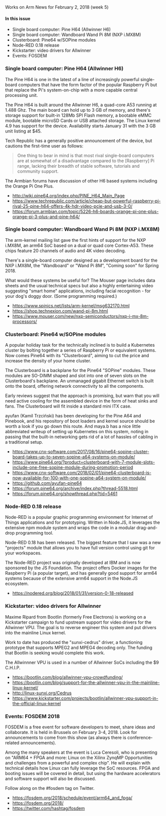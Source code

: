 Works on Arm News for February 2, 2018 (week 5)

#### In this issue

* Single board computer: Pine H64 (Allwinner H6)
* Single board computer: Wandboard Wand Pi 8M (NXP i.MX8M)
* Clusterboard: Pine64 w/SOPine modules
* Node-RED 0.18 release
* Kickstarter: video drivers for Allwinner
* Events: FOSDEM

### Single board computer: Pine H64 (Allwinner H6)

The Pine H64 is one in the latest of a line of increasingly powerful
single-board computers that have the form factor of
the popular Raspberry Pi but that replace the Pi's
system-on-chip with a more capable central processing
unit.

The Pine H64 is built around the Allwinner H6, a quad-core
A53 running at 1.488 Ghz. The main board can hold up to
3 GB of memory, and there's  
storage support for built-in 128Mb SPI Flash memory, 
a bootable eMMC module, bootable microSD Cards or USB attached storage.
The Linux kernel 4.9 has support for the device.
Availability starts January 31 with the 3 GB unit listing
at $45.

Tech Republic has a generally positive announcement of
the device, but cautions the first-time user as follows:

> One thing to bear in mind is that most rival single-board 
computers are at somewhat of a disadvantage compared to the
[Raspberry] Pi range, lacking their breadth of stable software, 
tutorials and community support.

The Armbian forums have discussion of other H6 based
systems including the Orange Pi One Plus.

* http://wiki.pine64.org/index.php/PINE_H64_Main_Page
* https://www.techrepublic.com/article/cheap-but-powerful-raspberry-pi-rival-25-pine-h64-offers-4k-hdr-video-pcie-and-usb-3-0/
* https://forum.armbian.com/topic/5226-h6-boards-orange-pi-one-plus-orange-pi-3-plus-and-pine-h64/

### Single board computer: Wandboard Wand Pi 8M (NXP i.MX8M)

The arm-kernel mailing list gave the first hints of support
for the NXP i.MX8M, an arm64 SoC based on a dual or quad core
Cortex-A53. These chips feature 20 channels of audio and 4K video
decoding. 

There's a single-board computer designed as a development
board for the NXP i.MX8M, the "Wandboard" or "Wand Pi 8M",
"Coming soon" for Spring 2018.

What would these systems be useful for? The Mouser page includes
data sheets and the usual technical specs but also a highly
entertaining video suggesting "smart home" applications,
including facial recognition - for your dog's doggy door.
(Some programming required.)

* https://www.spinics.net/lists/arm-kernel/msg632170.html
* https://shop.technexion.com/wand-pi-8m.html
* https://www.mouser.com/new/nxp-semiconductors/nxp-i-mx-8m-processors/

### Clusterboard: Pine64 w/SOPine modules

A popular holiday task for the technically inclined is
to build a Kubernetes cluster by bolting together a series of
Raspberry Pi or equivalent systems. Now comes Pine64 with
its "Clusterboard", aiming to cut the price and increase
the density of your home cluster.

The Clusterboard is a backplane for the Pine64 "SOPine"
modules. These modules are SO-DIMM shaped and slot into
one of seven slots on the Clusterboard's backplane. An
unmanaged gigabit Ethernet switch is built onto the board,
offering network connectivity to all the components.

Early reviews suggest that the approach is promising,
but warn that you will need active cooling for the
assembled device in the form of heat sinks and fans.
The Clusterboard will fit inside a standard mini ITX case.

ayufan (Kamil Trzciński) has been developing for the
Pine A64 and Pinebook, and his repository of boot loaders
and kernel source should be worth a look if you go
down this route. And maya.b has a nice little abbreviated
writeup of setting up Kubernetes on this system,
noting in passing that the built-in networking
gets rid of a lot of hassles of cabling in a traditional
setup.

* https://www.cnx-software.com/2017/08/16/pine64-sopine-cluster-board-takes-up-to-seven-sopine-a64-systems-on-module/
* https://www.pine64.org/?product=clusterboard-with-7-module-slots-include-one-free-sopine-module-during-promotion-period
* https://www.cnx-software.com/2018/02/01/pine64-clusterboard-is-now-available-for-100-with-one-sopine-a64-system-on-module/
* https://github.com/ayufan-pine64
* https://forum.pine64.org/archive/index.php?thread-5518.html
* https://forum.pine64.org/showthread.php?tid=5461

### Node-RED 0.18 release

Node-RED is a popular graphic programming environment for
Internet of Things applications and for prototyping. Written
in Node.JS, it leverages the extensive npm module system
and wraps the code in a modular drag-and-drop programming
tool.

Node-RED 0.18 has been released. The biggest feature that I
saw was a new "projects" module that allows you to have
full version control using git for your workspaces. 

The Node-RED project was originally developed at IBM and is
now sponsored by the JS Foundation. The project offers
Docker images for the Raspberry Pi (a popular target), and
has generally good support for arm64 systems because of the
extensive arm64 support in the Node.JS ecosystem.

* https://nodered.org/blog/2018/01/31/version-0-18-released

### Kickstarter: video drivers for Allwinner

Maxime Ripard from Bootlin (formerly Free Electrons) is
working on a Kickstarter campaign to fund upstream
support for video drivers for the Allwinner VPU.
The goal is to reverse engineer this system and put
drivers into the mainline Linux kernel.

Work to date has produced the "sunxi-cedrus" driver,
a functioning prototype that supports MPEG2 and MPEG4
decoding only. The funding that Bootlin is seeking would
complete this work.

The Allwinnner VPU is used in a number of Allwinner SoCs
including the $9 C.H.I.P.

* https://bootlin.com/blog/allwinner-vpu-crowdfunding/
* https://bootlin.com/blog/support-for-the-allwinner-vpu-in-the-mainline-linux-kernel/
* http://linux-sunxi.org/Cedrus
* https://www.kickstarter.com/projects/bootlin/allwinner-vpu-support-in-the-official-linux-kernel

### Events: FOSDEM 2018

FOSDEM is a free event for software developers to meet, share ideas
and collaborate. It is held in Brussels on February 3-4, 2018.
Look for announcements to come from this show (as always there
is conference-related announcements).

Among the many speakers at the event is Luca Ceresoli, who is
presenting on "ARM64 + FPGA and more: Linux on the Xilinx ZynqMP
Opportunities and challenges from a powerful and complex chip".
He will explain with technical details how Linux can fully leverage
the SoC resources. FPGA and booting issues will be covered in detail,
but using the hardware accelerators and software support will also
be discussed.

Follow along on the #fosdem tag on Twitter.

* https://fosdem.org/2018/schedule/event/arm64_and_fpga/
* https://fosdem.org/2018/
* https://twitter.com/hashtag/fosdem
